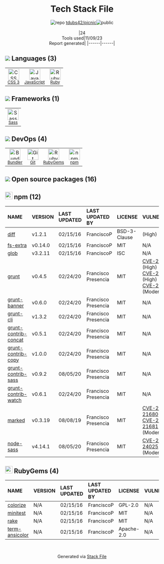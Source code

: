 <!--
--- Readme.md Snippet without images Start ---
## Tech Stack
tdubs42/picnic is built on the following main stack:
- [Ruby](https://www.ruby-lang.org) – Languages
- [Sass](http://sass-lang.com/) – CSS Pre-processors / Extensions
- [JavaScript](https://developer.mozilla.org/en-US/docs/Web/JavaScript) – Languages
- [Bundler](http://bundler.io) – Front End Package Manager

Full tech stack [here](/techstack.md)
--- Readme.md Snippet without images End ---

--- Readme.md Snippet with images Start ---
## Tech Stack
tdubs42/picnic is built on the following main stack:
- <img width='25' height='25' src='https://img.stackshare.io/service/989/ruby.png' alt='Ruby'/> [Ruby](https://www.ruby-lang.org) – Languages
- <img width='25' height='25' src='https://img.stackshare.io/service/1171/jCR2zNJV.png' alt='Sass'/> [Sass](http://sass-lang.com/) – CSS Pre-processors / Extensions
- <img width='25' height='25' src='https://img.stackshare.io/service/1209/javascript.jpeg' alt='JavaScript'/> [JavaScript](https://developer.mozilla.org/en-US/docs/Web/JavaScript) – Languages
- <img width='25' height='25' src='https://img.stackshare.io/service/2988/4e77LXIo_400x400.png' alt='Bundler'/> [Bundler](http://bundler.io) – Front End Package Manager

Full tech stack [here](/techstack.md)
--- Readme.md Snippet with images End ---
-->
<div align="center">

# Tech Stack File
![](https://img.stackshare.io/repo.svg "repo") [tdubs42/picnic](https://github.com/tdubs42/picnic)![](https://img.stackshare.io/public_badge.svg "public")
<br/><br/>
|24<br/>Tools used|11/09/23 <br/>Report generated|
|------|------|
</div>

## <img src='https://img.stackshare.io/languages.svg'/> Languages (3)
<table><tr>
  <td align='center'>
  <img width='36' height='36' src='https://img.stackshare.io/service/6727/css.png' alt='CSS 3'>
  <br>
  <sub><a href="https://developer.mozilla.org/en-US/docs/Web/CSS/CSS3">CSS 3</a></sub>
  <br>
  <sub></sub>
</td>

<td align='center'>
  <img width='36' height='36' src='https://img.stackshare.io/service/1209/javascript.jpeg' alt='JavaScript'>
  <br>
  <sub><a href="https://developer.mozilla.org/en-US/docs/Web/JavaScript">JavaScript</a></sub>
  <br>
  <sub></sub>
</td>

<td align='center'>
  <img width='36' height='36' src='https://img.stackshare.io/service/989/ruby.png' alt='Ruby'>
  <br>
  <sub><a href="https://www.ruby-lang.org">Ruby</a></sub>
  <br>
  <sub></sub>
</td>

</tr>
</table>

## <img src='https://img.stackshare.io/frameworks.svg'/> Frameworks (1)
<table><tr>
  <td align='center'>
  <img width='36' height='36' src='https://img.stackshare.io/service/1171/jCR2zNJV.png' alt='Sass'>
  <br>
  <sub><a href="http://sass-lang.com/">Sass</a></sub>
  <br>
  <sub></sub>
</td>

</tr>
</table>

## <img src='https://img.stackshare.io/devops.svg'/> DevOps (4)
<table><tr>
  <td align='center'>
  <img width='36' height='36' src='https://img.stackshare.io/service/2988/4e77LXIo_400x400.png' alt='Bundler'>
  <br>
  <sub><a href="http://bundler.io">Bundler</a></sub>
  <br>
  <sub></sub>
</td>

<td align='center'>
  <img width='36' height='36' src='https://img.stackshare.io/service/1046/git.png' alt='Git'>
  <br>
  <sub><a href="http://git-scm.com/">Git</a></sub>
  <br>
  <sub></sub>
</td>

<td align='center'>
  <img width='36' height='36' src='https://img.stackshare.io/service/12795/5jL6-BA5_400x400.jpeg' alt='RubyGems'>
  <br>
  <sub><a href="https://rubygems.org/">RubyGems</a></sub>
  <br>
  <sub></sub>
</td>

<td align='center'>
  <img width='36' height='36' src='https://img.stackshare.io/service/1120/lejvzrnlpb308aftn31u.png' alt='npm'>
  <br>
  <sub><a href="https://www.npmjs.com/">npm</a></sub>
  <br>
  <sub></sub>
</td>

</tr>
</table>


## <img src='https://img.stackshare.io/group.svg' /> Open source packages (16)</h2>

## <img width='24' height='24' src='https://img.stackshare.io/service/1120/lejvzrnlpb308aftn31u.png'/> npm (12)

|NAME|VERSION|LAST UPDATED|LAST UPDATED BY|LICENSE|VULNERABILITIES|
|:------|:------|:------|:------|:------|:------|
|[diff](https://www.npmjs.com/diff)|v1.2.1|02/15/16|FranciscoP |BSD-3-Clause|[](https://github.com/advisories/GHSA-h6ch-v84p-w6p9) (High)|
|[fs-extra](https://www.npmjs.com/fs-extra)|v0.14.0|02/15/16|FranciscoP |MIT|N/A|
|[glob](https://www.npmjs.com/glob)|v3.2.11|02/15/16|FranciscoP |ISC|N/A|
|[grunt](https://www.npmjs.com/grunt)|v0.4.5|02/24/20|Francisco Presencia |MIT|[CVE-2022-1537](https://github.com/advisories/GHSA-rm36-94g8-835r) (High)<br/>[CVE-2020-7729](https://github.com/advisories/GHSA-m5pj-vjjf-4m3h) (High)<br/>[CVE-2022-0436](https://github.com/advisories/GHSA-j383-35pm-c5h4) (Moderate)|
|[grunt-banner](https://www.npmjs.com/grunt-banner)|v0.6.0|02/24/20|Francisco Presencia |MIT|N/A|
|[grunt-cli](https://www.npmjs.com/grunt-cli)|v1.3.2|02/24/20|Francisco Presencia |MIT|N/A|
|[grunt-contrib-concat](https://www.npmjs.com/grunt-contrib-concat)|v0.5.1|02/24/20|Francisco Presencia |MIT|N/A|
|[grunt-contrib-copy](https://www.npmjs.com/grunt-contrib-copy)|v1.0.0|02/24/20|Francisco Presencia |MIT|N/A|
|[grunt-contrib-sass](https://www.npmjs.com/grunt-contrib-sass)|v0.9.2|08/05/20|Francisco Presencia |MIT|N/A|
|[grunt-contrib-watch](https://www.npmjs.com/grunt-contrib-watch)|v0.6.1|02/24/20|Francisco Presencia |MIT|N/A|
|[marked](https://www.npmjs.com/marked)|v0.3.19|08/08/19|Francisco Presencia |MIT|[CVE-2022-21680](https://github.com/advisories/GHSA-rrrm-qjm4-v8hf) (High)<br/>[CVE-2022-21681](https://github.com/advisories/GHSA-5v2h-r2cx-5xgj) (High)<br/>[](https://github.com/advisories/GHSA-xf5p-87ch-gxw2) (Moderate)|
|[node-sass](https://www.npmjs.com/node-sass)|v4.14.1|08/05/20|Francisco Presencia |MIT|[CVE-2020-24025](https://github.com/advisories/GHSA-r8f7-9pfq-mjmv) (Moderate)|


## <img width='24' height='24' src='https://img.stackshare.io/service/12795/5jL6-BA5_400x400.jpeg'/> RubyGems (4)

|NAME|VERSION|LAST UPDATED|LAST UPDATED BY|LICENSE|VULNERABILITIES|
|:------|:------|:------|:------|:------|:------|
|[colorize](https://rubygems.org/colorize)|N/A|02/15/16|FranciscoP |GPL-2.0|N/A|
|[minitest](https://rubygems.org/minitest)|N/A|02/15/16|FranciscoP |MIT|N/A|
|[rake](https://rubygems.org/rake)|N/A|02/15/16|FranciscoP |MIT|N/A|
|[term-ansicolor](https://rubygems.org/term-ansicolor)|N/A|02/15/16|FranciscoP |Apache-2.0|N/A|

<br/>
<div align='center'>

Generated via [Stack File](https://github.com/apps/stack-file)
